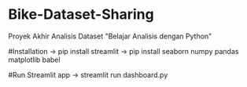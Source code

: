 # Bike-Dataset-Sharing
Proyek Akhir Analisis Dataset "Belajar Analisis dengan Python"

#Installation
-> pip install streamlit
-> pip install seaborn numpy pandas matplotlib babel 

#Run Streamlit app
-> streamlit run dashboard.py

